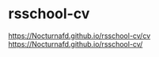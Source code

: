 # rsschool-cv
https://Nocturnafd.github.io/rsschool-cv/cv
https://Nocturnafd.github.io/rsschool-cv/
